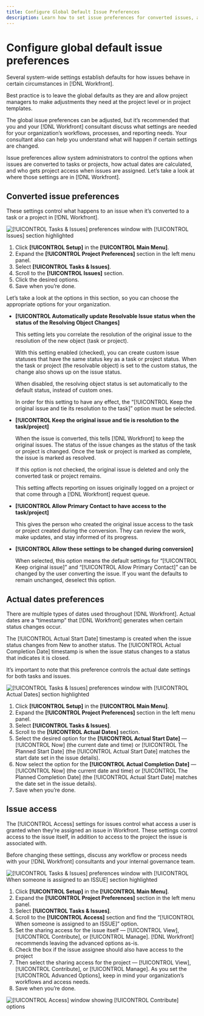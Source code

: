 ```yaml
---
title: Configure Global Default Issue Preferences
description: Learn how to set issue preferences for converted issues, actual dates, and issue access in [!DNL Adobe Workfront].
---
```

# Configure global default issue preferences

Several system-wide settings establish defaults for how issues behave in certain circumstances in [!DNL Workfront].

Best practice is to leave the global defaults as they are and allow project managers to make adjustments they need at the project level or in project templates.

The global issue preferences can be adjusted, but it’s recommended that you and your [!DNL Workfront] consultant discuss what settings are needed for your organization’s workflows, processes, and reporting needs. Your consultant also can help you understand what will happen if certain settings are changed.

Issue preferences allow system administrators to control the options when issues are converted to tasks or projects, how actual dates are calculated, and who gets project access when issues are assigned. Let’s take a look at where those settings are in [!DNL Workfront].

## Converted issue preferences

These settings control what happens to an issue when it’s converted to a task or a project in [!DNL Workfront].

![[!UICONTROL Tasks & Issues] preferences window with [!UICONTROL Issues] section highlighted](assets/admin-fund-issue-prefs-converting.png)

1. Click **[!UICONTROL Setup]** in the **[!UICONTROL Main Menu]**.
1. Expand the **[!UICONTROL Project Preferences]** section in the left menu panel.
1. Select **[!UICONTROL Tasks & Issues]**.
1. Scroll to the **[!UICONTROL Issues]** section.
1. Click the desired options.
1. Save when you’re done.

Let’s take a look at the options in this section, so you can choose the appropriate options for your organization.

* **[!UICONTROL Automatically update Resolvable Issue status when the status of the Resolving Object Changes]**

  This setting lets you correlate the resolution of the original issue to the resolution of the new object (task or project).

  With this setting enabled (checked), you can create custom issue statuses that have the same status key as a task or project status. When the task or project (the resolvable object) is set to the custom status, the change also shows up on the issue status.

  When disabled, the resolving object status is set automatically to the default status, instead of custom ones.

  In order for this setting to have any effect, the “[!UICONTROL Keep the original issue and tie its resolution to the task]” option must be selected.

* **[!UICONTROL Keep the original issue and tie is resolution to the task/project]**

  When the issue is converted, this tells [!DNL Workfront] to keep the original issues. The status of the issue changes as the status of the task or project is changed. Once the task or project is marked as complete, the issue is marked as resolved.

  If this option is not checked, the original issue is deleted and only the converted task or project remains.

  This setting affects reporting on issues originally logged on a project or that come through a [!DNL Workfront] request queue.

* **[!UICONTROL Allow Primary Contact to have access to the task/project]**

  This gives the person who created the original issue access to the task or project created during the conversion. They can review the work, make updates, and stay informed of its progress.

* **[!UICONTROL Allow these settings to be changed during conversion]**

  When selected, this option means the default settings for “[!UICONTROL Keep original issue]” and “[!UICONTROL Allow Primary Contact]” can be changed by the user converting the issue. If you want the defaults to remain unchanged, deselect this option.

<!---
learn more URLs
Configure system-wide task and issue preferences
Issue statuses
Create and customize system-wide statuses
--->

## Actual dates preferences

There are multiple types of dates used throughout [!DNL Workfront]. Actual dates are a “timestamp” that [!DNL Workfront] generates when certain status changes occur.

The [!UICONTROL Actual Start Date] timestamp is created when the issue status changes from New to another status. The [!UICONTROL Actual Completion Date] timestamp is when the issue status changes to a status that indicates it is closed.

It’s important to note that this preference controls the actual date settings for both tasks and issues.

![[!UICONTROL Tasks & Issues] preferences window with [!UICONTROL Actual Dates] section highlighted](assets/admin-fund-issue-prefs-actual-dates.png)

1. Click **[!UICONTROL Setup]** in the **[!UICONTROL Main Menu]**.
1. Expand the **[!UICONTROL Project Preferences]** section in the left menu panel.
1. Select **[!UICONTROL Tasks & Issues]**.
1. Scroll to the **[!UICONTROL Actual Dates]** section.
1. Select the desired option for the **[!UICONTROL Actual Start Date]** — [!UICONTROL Now] (the current date and time) or [!UICONTROL The Planned Start Date] (the [!UICONTROL Actual Start Date] matches the start date set in the issue details).
1. Now select the option for the **[!UICONTROL Actual Completion Date]** — [!UICONTROL Now] (the current date and time) or [!UICONTROL The Planned Completion Date] (the [!UICONTROL Actual Start Date] matches the date set in the issue details).
1. Save when you’re done.


<!---
learn more URLs
Definitions for the project, task, and issue dates within Workfront
Configure system-wide task and issue preferences
--->

## Issue access

The [!UICONTROL Access] settings for issues control what access a user is granted when they’re assigned an issue in Workfront. These settings control access to the issue itself, in addition to access to the project the issue is associated with.

Before changing these settings, discuss any workflow or process needs with your [!DNL Workfront] consultants and your internal governance team.

![[!UICONTROL Tasks & Issues] preferences window with [!UICONTROL When someone is assigned to an ISSUE] section highlighted](assets/admin-fund-issue-prefs-access-1.png)

1. Click **[!UICONTROL Setup]** in the **[!UICONTROL Main Menu]**.
1. Expand the **[!UICONTROL Project Preferences]** section in the left menu panel.
1. Select **[!UICONTROL Tasks & Issues]**.
1. Scroll to the **[!UICONTROL Access]** section and find the “[!UICONTROL When someone is assigned to an ISSUE]” option.
1. Set the sharing access for the issue itself — [!UICONTROL View], [!UICONTROL Contribute], or [!UICONTROL Manage]. [!DNL Workfront] recommends leaving the advanced options as-is.
1. Check the box if the issue assignee should also have access to the project
1. Then select the sharing access for the project — [!UICONTROL View], [!UICONTROL Contribute], or [!UICONTROL Manage]. As you set the [!UICONTROL Advanced Options], keep in mind your organization’s workflows and access needs.
1. Save when you’re done.

![[!UICONTROL Access] window showing [!UICONTROL Contribute] options](assets/admin-fund-issue-prefs-access-2.png)

<!---
learn more URLs
Configure system-wide task and issue preferences
Grant access to issues
--->
